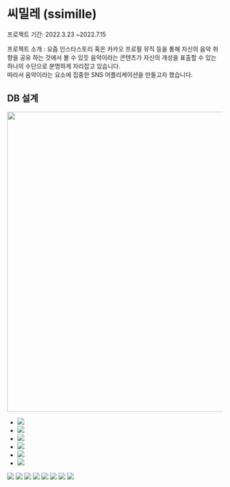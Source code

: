# 씨밀레 (ssimille)
프로젝트 기간: 2022.3.23 ~2022.7.15

프로젝트 소개 : 요즘 인스타스토리 혹은 카카오 프로필 뮤직 등을 통해 자신의 음악 취향을 공유 하는 것에서 볼 수 있듯 음악이라는 콘텐츠가 자신의 개성을 표출할 수 있는 하나의 수단으로 분명하게 자리잡고 있습니다.  
따라서 음악이라는 요소에 집중한 SNS 어플리케이션을 만들고자 했습니다.

## DB 설계
<img src="https://user-images.githubusercontent.com/86703264/197124818-9101ca37-ec8f-454f-bf95-cd745eef6337.png" width="700">

- <img src="https://img.shields.io/badge/MySQL-4479A1?style=for-the-badge&logo=MySQL&logoColor=white">
- <img src="https://img.shields.io/badge/Node.js-339933?style=for-the-badge&logo=Node.js&logoColor=white">
- <img src="https://img.shields.io/badge/Amazon EC2-FF9900?style=for-the-badge&logo=Amazon EC2&logoColor=white">
- <img src="https://img.shields.io/badge/Amazon RDS-527FFF?style=for-the-badge&logo=Amazon RDS&logoColor=white">
- <img src="https://img.shields.io/badge/Amazon S3-569A31?style=for-the-badge&logo=Amazon S3&logoColor=white">
- <img src="https://img.shields.io/badge/PM2-2B037A?style=for-the-badge&logo=PM2&logoColor=white">

<img src="https://user-images.githubusercontent.com/86703264/197920051-58716275-234f-45c1-9a70-eb9e89686fe5.png">

<img src="https://user-images.githubusercontent.com/86703264/197920214-4734c335-24ae-4ba4-9fd1-6824ab1a83b7.png">

<img src="https://user-images.githubusercontent.com/86703264/197920329-77169785-50d9-450e-b2d8-9cbb6b2fae85.png">

<img src="https://user-images.githubusercontent.com/86703264/197920381-fad51b37-a3a6-42f7-8df7-1ff837e81ced.png">

<img src="https://user-images.githubusercontent.com/86703264/197920411-3a93b557-f1c2-4d2d-a052-e9803daa751a.png">

<img src="https://user-images.githubusercontent.com/86703264/197920470-ed1372cb-d192-4ac3-9ef1-7294f87ead03.png">

<img src="https://user-images.githubusercontent.com/86703264/197920664-18ca9879-2c0d-4ffa-94fe-c0a8f2296003.png">

<img src="https://user-images.githubusercontent.com/86703264/197920699-adb08f21-5c36-4ba7-a5de-a13f9bd361fb.png">



